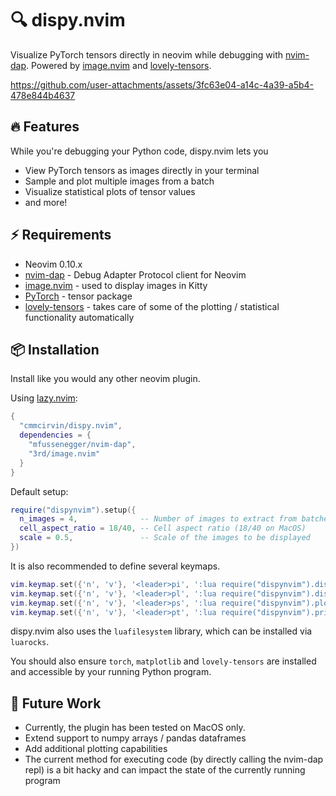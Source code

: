 # 🔍 dispy.nvim

Visualize PyTorch tensors directly in neovim while debugging with [nvim-dap](https://github.com/mfussenegger/nvim-dap). Powered by [image.nvim](https://github.com/3rd/image.nvim) and [lovely-tensors](https://github.com/xl0/lovely-tensors).

https://github.com/user-attachments/assets/3fc63e04-a14c-4a39-a5b4-478e844b4637

## 🔥 Features

While you're debugging your Python code, dispy.nvim lets you
- View PyTorch tensors as images directly in your terminal
- Sample and plot multiple images from a batch
- Visualize statistical plots of tensor values
- and more!

## ⚡️ Requirements
- Neovim 0.10.x
- [nvim-dap](https://github.com/mfussenegger/nvim-dap) - Debug Adapter Protocol client for Neovim
- [image.nvim](https://github.com/3rd/image.nvim) - used to display images in Kitty
- [PyTorch](https://github.com/pytorch/pytorch) - tensor package
- [lovely-tensors](https://github.com/xl0/lovely-tensors) - takes care of some of the plotting / statistical functionality automatically

## 📦 Installation

Install like you would any other neovim plugin.

Using [lazy.nvim](https://github.com/folke/lazy.nvim):
```lua
{
  "cmmcirvin/dispy.nvim",
  dependencies = {
    "mfussenegger/nvim-dap",
    "3rd/image.nvim"
  }
}
```

Default setup:

```lua
require("dispynvim").setup({
  n_images = 4,              -- Number of images to extract from batched tensors
  cell_aspect_ratio = 18/40, -- Cell aspect ratio (18/40 on MacOS)
  scale = 0.5,               -- Scale of the images to be displayed
})
```

It is also recommended to define several keymaps.

```lua
vim.keymap.set({'n', 'v'}, '<leader>pi', ':lua require("dispynvim").display_single_image()<CR>')
vim.keymap.set({'n', 'v'}, '<leader>pl', ':lua require("dispynvim").display_random_images()<CR>')
vim.keymap.set({'n', 'v'}, '<leader>ps', ':lua require("dispynvim").plot_statistics()<CR>')
vim.keymap.set({'n', 'v'}, '<leader>pt', ':lua require("dispynvim").print_statistics()<CR>')
```

dispy.nvim also uses the `luafilesystem` library, which can be installed via `luarocks`.

You should also ensure `torch`, `matplotlib` and `lovely-tensors` are installed and accessible by your running Python program.

## 🚧 Future Work
- Currently, the plugin has been tested on MacOS only.
- Extend support to numpy arrays / pandas dataframes
- Add additional plotting capabilities
- The current method for executing code (by directly calling the nvim-dap repl) is a bit hacky and can impact the state of the currently running program
